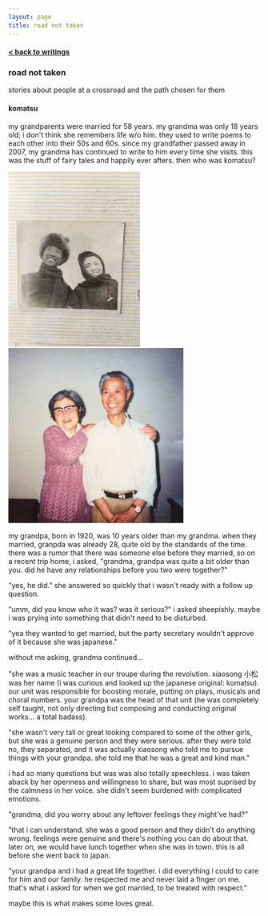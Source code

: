 ```yaml
---
layout: page
title: road not taken
---
```


<h4><a href="/writings">< back to writings</a></h4>

### road not taken ###
stories about people at a crossroad and the path chosen for them


#### komatsu ####

my grandparents were married for 58 years. my grandma was only 18 years old; i don't think she remembers life w/o him. they used to write poems to each other into their 50s and 60s. since my grandfather passed away in 2007, my grandma has continued to write to him every time she visits. this was the stuff of fairy tales and happily ever afters. then who was komatsu?

<img src="/images/yeye-nainai.jpg" height="350"> <img src="/images/yeye-nainai-anniv.jpg" height="350">

my grandpa, born in 1920, was 10 years older than my grandma. when they married, granpda was already 28, quite old by the standards of the time. there was a rumor that there was someone else before they married, so on a recent trip home, i asked, "grandma, grandpa was quite a bit older than you. did he have any relationships before you two were together?"

"yes, he did." she answered so quickly that i wasn't ready with a follow up question.

"umm, did you know who it was? was it serious?" i asked sheepishly. maybe i was prying into something that didn't need to be disturbed.

"yea they wanted to get married, but the party secretary wouldn't approve of it because she was japanese."

without me asking, grandma continued...

"she was a music teacher in our troupe during the revolution. xiaosong 小松 was her name (i was curious and looked up the japanese original: komatsu). our unit was responsible for boosting morale, putting on plays, musicals and choral numbers. your grandpa was the head of that unit (he was completely self taught, not only directing but composing and conducting original works... a total badass).

"she wasn't very tall or great looking compared to some of the other girls, but she was a genuine person and they were serious. after they were told no, they separated, and it was actually xiaosong who told me to pursue things with your grandpa. she told me that he was a great and kind man." 

i had so many questions but was was also totally speechless. i was taken aback by her openness and willingness to share, but was most suprised by the calmness in her voice. she didn't seem burdened with complicated emotions. 

"grandma, did you worry about any leftover feelings they might've had?"

"that i can understand. she was a good person and they didn't do anything wrong. feelings were genuine and there's nothing you can do about that. later on, we would have lunch together when she was in town. this is all before she went back to japan.

"your grandpa and i had a great life together. i did everything i could to care for him and our family. he respected me and never laid a finger on me. that's what i asked for when we got married, to be treated with respect."

maybe this is what makes some loves great.
